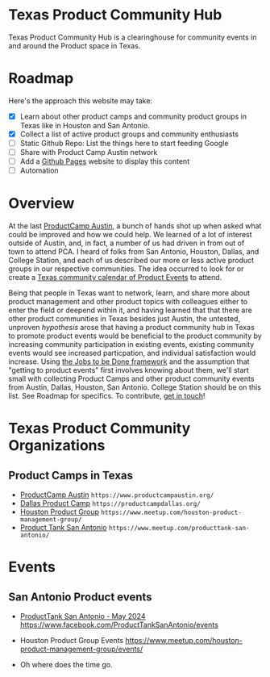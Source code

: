# Texas Product Community Hub

Texas Product Community Hub is a clearinghouse for community events in and around the Product space in Texas.

# Roadmap

Here's the approach this website may take:

- [x] Learn about other product camps and community product groups in Texas like in Houston and San Antonio.
- [x] Collect a list of active product groups and community enthusiasts
- [ ] Static Github Repo: List the things here to start feeding Google
- [ ] Share with Product Camp Austin network
- [ ] Add a [Github Pages](https://pages.github.com/) website to display this content
- [ ] Automation

# Overview

At the last [ProductCamp Austin](https://www.productcampaustin.org/), a bunch of hands shot up when asked what could be improved and how we could help. We learned of a lot of interest outside of Austin, and, in fact, a number of us had driven in from out of town to attend PCA. I heard of folks from San Antonio, Houston, Dallas, and College Station, and each of us described our more or less active product groups in our respective communities. The idea occurred to look for or create a [Texas community calendar of Product Events](https://www.productcampaustin.org/) to attend.

Being that people in Texas want to network, learn, and share more about product management and other product topics with colleagues either to enter the field or deepend within it, and having learned that that there are other product communities in Texas besides just Austin, the untested, unproven _hypothesis_ arose that having a product community hub in Texas to promote product events would be beneficial to the product community by increasing community participation in existing events, existing community events would see increased particpation, and individual satisfaction would increase. Using [the Jobs to be Done framework](https://www.productplan.com/glossary/jobs-to-be-done-framework/) and the assumption that "getting to product events" first involves knowing about them, we'll start small with collecting Product Camps and other product community events from Austin, Dallas, Houston, San Antonio. College Station should be on this list. See Roadmap for specifics. To contribute, [get in touch](https://www.linkedin.com/company/pocketpm)!

# Texas Product Community Organizations

## Product Camps in Texas
* [ProductCamp Austin](https://www.productcampaustin.org/) `https://www.productcampaustin.org/`
* [Dallas Product Camp](https://productcampdallas.org/) `https://productcampdallas.org/`
* [Houston Product Group](https://www.meetup.com/houston-product-management-group/) `https://www.meetup.com/houston-product-management-group/`
* [Product Tank San Antonio](https://www.meetup.com/producttank-san-antonio/) `https://www.meetup.com/producttank-san-antonio/`

# Events

## San Antonio Product events

* [ProductTank San Antonio - May 2024](https://www.facebook.com/ProductTankSanAntonio/events)
  https://www.facebook.com/ProductTankSanAntonio/events

* Houston Product Group Events
  https://www.meetup.com/houston-product-management-group/events/

* Oh where does the time go.
